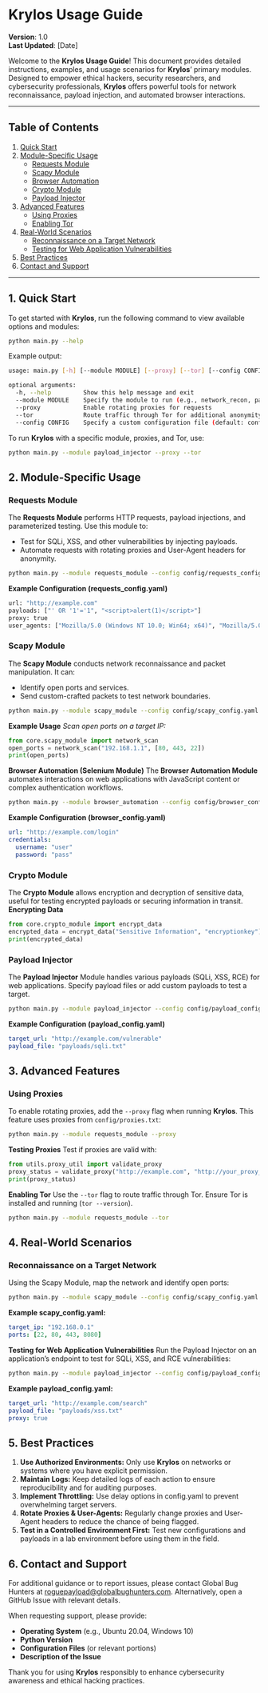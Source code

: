 # **Krylos Usage Guide**

**Version**: 1.0  
**Last Updated**: [Date]

Welcome to the **Krylos Usage Guide**! This document provides detailed instructions, examples, and usage scenarios for **Krylos**’ primary modules. Designed to empower ethical hackers, security researchers, and cybersecurity professionals, **Krylos** offers powerful tools for network reconnaissance, payload injection, and automated browser interactions.

---

## Table of Contents

1. [Quick Start](#quick-start)
2. [Module-Specific Usage](#module-specific-usage)
   - [Requests Module](#requests-module)
   - [Scapy Module](#scapy-module)
   - [Browser Automation](#browser-automation)
   - [Crypto Module](#crypto-module)
   - [Payload Injector](#payload-injector)
3. [Advanced Features](#advanced-features)
   - [Using Proxies](#using-proxies)
   - [Enabling Tor](#enabling-tor)
4. [Real-World Scenarios](#real-world-scenarios)
   - [Reconnaissance on a Target Network](#reconnaissance-on-a-target-network)
   - [Testing for Web Application Vulnerabilities](#testing-for-web-application-vulnerabilities)
5. [Best Practices](#best-practices)
6. [Contact and Support](#contact-and-support)

---

## 1. Quick Start

To get started with **Krylos**, run the following command to view available options and modules:

```bash
python main.py --help
```
Example output:
```bash
usage: main.py [-h] [--module MODULE] [--proxy] [--tor] [--config CONFIG]

optional arguments:
  -h, --help         Show this help message and exit
  --module MODULE    Specify the module to run (e.g., network_recon, payload_injector)
  --proxy            Enable rotating proxies for requests
  --tor              Route traffic through Tor for additional anonymity
  --config CONFIG    Specify a custom configuration file (default: config/config.yaml)
```

To run **Krylos** with a specific module, proxies, and Tor, use:
```bash
python main.py --module payload_injector --proxy --tor
```

## 2. Module-Specific Usage

### Requests Module
The **Requests Module** performs HTTP requests, payload injections, and parameterized testing. Use this module to:

* Test for SQLi, XSS, and other vulnerabilities by injecting payloads.
* Automate requests with rotating proxies and User-Agent headers for anonymity.
```bash
python main.py --module requests_module --config config/requests_config.yaml
```
**Example Configuration (requests_config.yaml)**
```bash
url: "http://example.com"
payloads: ["' OR '1'='1", "<script>alert(1)</script>"]
proxy: true
user_agents: ["Mozilla/5.0 (Windows NT 10.0; Win64; x64)", "Mozilla/5.0 (Macintosh; Intel Mac OS X)"]
```

### Scapy Module
The **Scapy Module** conducts network reconnaissance and packet manipulation. It can:

* Identify open ports and services.
* Send custom-crafted packets to test network boundaries.
```bash
python main.py --module scapy_module --config config/scapy_config.yaml
```

**Example Usage**
_Scan open ports on a target IP:_
```python
from core.scapy_module import network_scan
open_ports = network_scan("192.168.1.1", [80, 443, 22])
print(open_ports)
```
**Browser Automation (Selenium Module)**
The **Browser Automation Module** automates interactions on web applications with JavaScript content or complex authentication workflows.
```bash
python main.py --module browser_automation --config config/browser_config.yaml
```
**Example Configuration (browser_config.yaml)**
```yaml
url: "http://example.com/login"
credentials:
  username: "user"
  password: "pass"
```

### Crypto Module
The **Crypto Module** allows encryption and decryption of sensitive data, useful for testing encrypted payloads or securing information in transit.
**Encrypting Data**
```python
from core.crypto_module import encrypt_data
encrypted_data = encrypt_data("Sensitive Information", "encryptionkey")
print(encrypted_data)
```
### Payload Injector
The **Payload Injector** Module handles various payloads (SQLi, XSS, RCE) for web applications. Specify payload files or add custom payloads to test a target.
```bash
python main.py --module payload_injector --config config/payload_config.yaml
```

**Example Configuration (payload_config.yaml)**
```yaml
target_url: "http://example.com/vulnerable"
payload_file: "payloads/sqli.txt"
```

## 3. Advanced Features

### Using Proxies
To enable rotating proxies, add the `--proxy` flag when running **Krylos**. This feature uses proxies from `config/proxies.txt`:
```bash
python main.py --module requests_module --proxy
```
**Testing Proxies**
Test if proxies are valid with:
```python
from utils.proxy_util import validate_proxy
proxy_status = validate_proxy("http://example.com", "http://your_proxy_here")
print(proxy_status)
```
**Enabling Tor**
Use the `--tor` flag to route traffic through Tor. Ensure Tor is installed and running (`tor --version`).
```bash
python main.py --module requests_module --tor
```
## 4. Real-World Scenarios

### Reconnaissance on a Target Network
Using the Scapy Module, map the network and identify open ports:
```bash
python main.py --module scapy_module --config config/scapy_config.yaml
```
**Example scapy_config.yaml:**
```yaml
target_ip: "192.168.0.1"
ports: [22, 80, 443, 8080]
```
**Testing for Web Application Vulnerabilities**
Run the Payload Injector on an application’s endpoint to test for SQLi, XSS, and RCE vulnerabilities:
```bash
python main.py --module payload_injector --config config/payload_config.yaml
```
**Example payload_config.yaml:**
```yaml
target_url: "http://example.com/search"
payload_file: "payloads/xss.txt"
proxy: true
```

## 5. Best Practices
1. **Use Authorized Environments:** Only use **Krylos** on networks or systems where you have explicit permission.
2. **Maintain Logs:** Keep detailed logs of each action to ensure reproducibility and for auditing purposes.
3. **Implement Throttling:** Use delay options in config.yaml to prevent overwhelming target servers.
4. **Rotate Proxies & User-Agents:** Regularly change proxies and User-Agent headers to reduce the chance of being flagged.
5. **Test in a Controlled Environment First:** Test new configurations and payloads in a lab environment before using them in the field.

## 6. Contact and Support
For additional guidance or to report issues, please contact Global Bug Hunters at roguepayload@globalbughunters.com. Alternatively, open a GitHub Issue with relevant details.

When requesting support, please provide:

- **Operating System** (e.g., Ubuntu 20.04, Windows 10)
- **Python Version**
- **Configuration Files** (or relevant portions)
- **Description of the Issue**

Thank you for using **Krylos** responsibly to enhance cybersecurity awareness and ethical hacking practices.